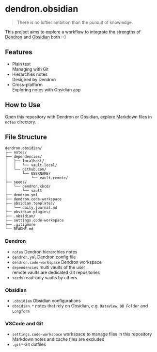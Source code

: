 # dendron.obsidian

> There is no loftier ambition than the pursuit of knowledge.

This project aims to explore a workflow to integrate the strengths of [Dendron][] and [Obsidian][] both :-)

[Dendron]: https://www.dendron.so
[Obsidian]: https://obsidian.md

## Features

- Plain text  
  Managing with Git
- Hierarchies notes  
  Designed by Dendron
- Cross-platform  
  Exploring notes with Obsidian app

## How to Use

Open this repository with Dendron or Obsidian, explore Markdown files in `notes` directory.

## File Structure

```plain-text
dendron.obsidian/
├── notes/
├── dependencies/
│   ├── localhost/
│   │   └── vault.local/
│   └── github.com/
│       └── USERNAME/
│           └── vault.remote/
├── seeds/
│   └── dendron.xkcd/
│       └── vault
├── dendron.yml
├── dendron.code-workspace
├── obsidian.templates/
│   └── daily.journal.md
├── obsidian.plugins/
├── .obsidian/
├── settings.code-workspace
├── .gitignore
└── README.md
```

### Dendron

- `notes` Dendron hierarchies notes
- `dendron.yml` Dendron config file
- `dendron.code-workspace` Dendron workspace
- `dependencies` multi vaults of the user  
  remote vaults are dedicated Git repositories
- `seeds` read-only vaults by others

### Obsidian

- `.obsidian` Obsidian configurations
- `obsidian.*` notes that rely on Obsidian, e.g. `DataView`, `DB Folder` and `Longform`

### VSCode and Git

- `settings.code-workspace` workspace to manage files in this repository  
  Markdown notes and cache files are excluded
- `.git*` Git dotfiles
